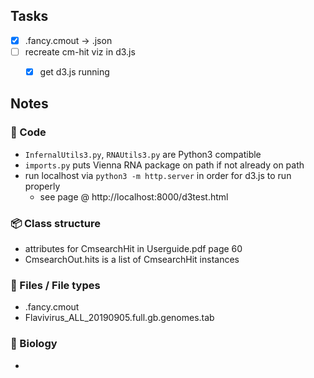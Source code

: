 ## Tasks
- [x] .fancy.cmout -> .json
- [ ] recreate cm-hit viz in d3.js
    - [x] get d3.js running


## Notes 
### :scroll: Code
-  `InfernalUtils3.py`, `RNAUtils3.py` are Python3 compatible
- `imports.py` puts Vienna RNA package on path if not already on path
- run localhost via `python3 -m http.server` in order for d3.js to run properly
    - see page @ http://localhost:8000/d3test.html

### :package: Class structure
- attributes for CmsearchHit in Userguide.pdf page 60
- CmsearchOut.hits is a list of CmsearchHit instances

### :floppy_disk: Files / File types
- .fancy.cmout
- Flavivirus_ALL_20190905.full.gb.genomes.tab

### :deciduous_tree: Biology
- 
